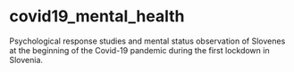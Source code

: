 # covid19_mental_health
Psychological response studies and mental status observation of Slovenes at the beginning of the Covid-19 pandemic during the first lockdown in Slovenia.
